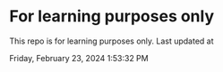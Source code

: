 # For learning purposes only
This repo is for learning purposes only.
Last updated at

Friday, February 23, 2024 1:53:32 PM

